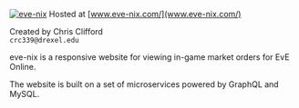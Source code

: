 [![eve-nix](http://eve-nix.com/nix-logo.gif)](http://www.eve-nix.com)
Hosted at [www.eve-nix.com/](www.eve-nix.com/)

Created by Chris Clifford \
`crc339@drexel.edu`

eve-nix is a responsive website for viewing in-game market orders for
EvE Online.

The website is built on a set of microservices powered by GraphQL and MySQL.

